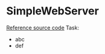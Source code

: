 # SimpleWebServer

[Reference source code](http://blog.abhijeetr.com/2010/04/very-simple-http-server-writen-in-c.html)
Task:
* abc
* def